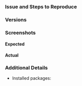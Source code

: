 ### Issue and Steps to Reproduce
<!-- Describe your issue and tell us how to reproduce it (include any useful information). -->

### Versions

### Screenshots

#### Expected

#### Actual

### Additional Details
* Installed packages:
